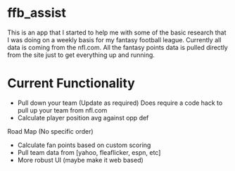 ffb_assist
==========

This is an app that I started to help me with some of the basic research that I was doing on a weekly basis
for my fantasy football league.  Currently all data is coming from the nfl.com.  All the fantasy points data is
pulled directly from the site just to get everything up and running.

Current Functionality
==

* Pull down your team (Update as required) Does require a code hack to pull up your team from nfl.com
* Calculate player position avg against opp def

Road Map (No specific order)
* Calculate fan points based on custom scoring
* Pull team data from [yahoo, fleaflicker, espn, etc]
* More robust UI (maybe make it web based)

